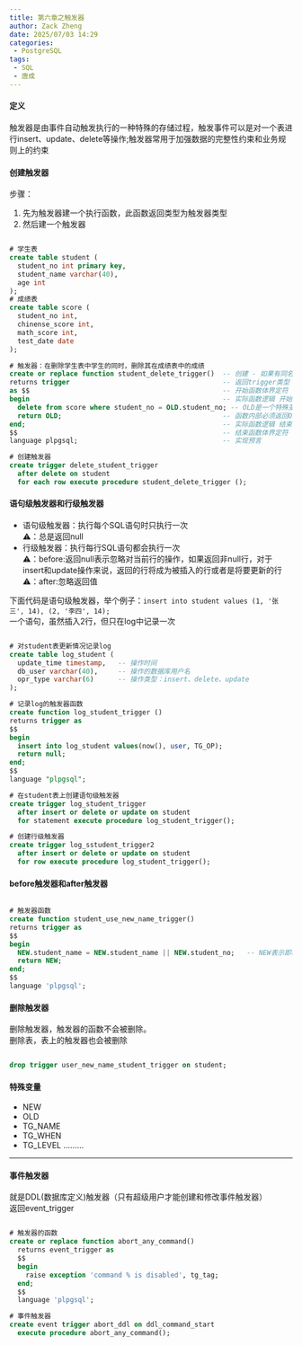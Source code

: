```yaml
---
title: 第六章之触发器
author: Zack Zheng
date: 2025/07/03 14:29
categories:
 - PostgreSQL
tags:
 - SQL
 - 唐成 
---
```


#### 定义
触发器是由事件自动触发执行的一种特殊的存储过程，触发事件可以是对一个表进行insert、update、delete等操作;触发器常用于加强数据的完整性约束和业务规则上的约束     


#### 创建触发器   

步骤：    

1. 先为触发器建一个执行函数，此函数返回类型为触发器类型    
2. 然后建一个触发器     

```sql

# 学生表
create table student (
  student_no int primary key,
  student_name varchar(40),
  age int
);
# 成绩表
create table score (
  student_no int,
  chinense_score int,
  math_score int,
  test_date date
);

# 触发器：在删除学生表中学生的同时，删除其在成绩表中的成绩
create or replace function student_delete_trigger()  -- 创建 - 如果有同名的覆盖
returns trigger                                      -- 返回trigger类型
as $$                                                -- 开始函数体界定符
begin                                                -- 实际函数逻辑 开始
  delete from score where student_no = OLD.student_no; -- OLD是一个特殊变量，用于引用触发操作前的数据行
  return OLD;                                        -- 函数内部必须返回OLD/NEW记录或NULL
end;                                                 -- 实际函数逻辑 结束
$$                                                   -- 结束函数体界定符
language plpgsql;                                    -- 实现预言

# 创建触发器
create trigger delete_student_trigger
  after delete on student
  for each row execute procedure student_delete_trigger ();


```

#### 语句级触发器和行级触发器

+ 语句级触发器：执行每个SQL语句时只执行一次     
⚠️：总是返回null         
+ 行级触发器：执行每行SQL语句都会执行一次       
⚠️：before:返回null表示忽略对当前行的操作，如果返回非null行，对于insert和update操作来说，返回的行将成为被插入的行或者是将要更新的行   
⚠️：after:忽略返回值    

下面代码是语句级触发器，举个例子：`insert into student values (1, '张三', 14), (2, '李四', 14);`    
一个语句，虽然插入2行，但只在log中记录一次           

```sql

# 对student表更新情况记录log  
create table log_student (
  update_time timestamp,   -- 操作时间
  db_user varchar(40),     -- 操作的数据库用户名
  opr_type varchar(6)      -- 操作类型：insert、delete、update
);

# 记录log的触发器函数
create function log_student_trigger ()
returns trigger as
$$
begin 
  insert into log_student values(now(), user, TG_OP);
  return null;
end;
$$
language "plpgsql";

# 在student表上创建语句级触发器
create trigger log_student_trigger
  after insert or delete or update on student
  for statement execute procedure log_student_trigger();

# 创建行级触发器
create trigger log_sstudent_trigger2
  after insert or delete or update on student
  for row execute procedure log_student_trigger();

```

#### before触发器和after触发器

```sql

# 触发器函数
create function student_use_new_name_trigger()
returns trigger as
$$
begin
  NEW.student_name = NEW.student_name || NEW.student_no;   -- NEW表示‌即将被插入或更新‌的新数据行，||是字符串连接符号
  return NEW;
end;
$$
language 'plpgsql';

```

#### 删除触发器

删除触发器，触发器的函数不会被删除。    
删除表，表上的触发器也会被删除        

```sql

drop trigger user_new_name_student_trigger on student; 

```


#### 特殊变量

+ NEW
+ OLD
+ TG_NAME
+ TG_WHEN
+ TG_LEVEL
.........

------------------------------------------------------------------------

#### 事件触发器

就是DDL(数据库定义)触发器（只有超级用户才能创建和修改事件触发器）      
返回event_trigger    

```sql

# 触发器的函数
create or replace function abort_any_command()
  returns event_trigger as
  $$
  begin
    raise exception 'command % is disabled', tg_tag;
  end;
  $$
  language 'plpgsql';

# 事件触发器
create event trigger abort_ddl on ddl_command_start
  execute procedure abort_any_command();

```


